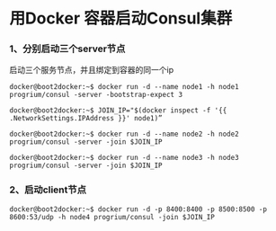 # 用Docker 容器启动Consul集群

### 1、分别启动三个server节点

启动三个服务节点，并且绑定到容器的同一个ip

```
docker@boot2docker:~$ docker run -d --name node1 -h node1 progrium/consul -server -bootstrap-expect 3
 
docker@boot2docker:~$ JOIN_IP="$(docker inspect -f '{{ .NetworkSettings.IPAddress }}' node1)”
 
docker@boot2docker:~$ docker run -d --name node2 -h node2 progrium/consul -server -join $JOIN_IP
 
docker@boot2docker:~$ docker run -d --name node3 -h node3 progrium/consul -server -join $JOIN_IP
```

### 2、启动client节点

```
docker@boot2docker:~$ docker run -d -p 8400:8400 -p 8500:8500 -p 8600:53/udp -h node4 progrium/consul -join $JOIN_IP
```

